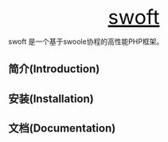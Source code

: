 <p align="center">
    <a href="#" style="color: black;font-size: 40px;" target="_blank">
        swoft
    </a>
</p>

swoft 是一个基于swoole协程的高性能PHP框架。

简介(Introduction)
------------


安装(Installation)
------------


文档(Documentation)
-------------


```
